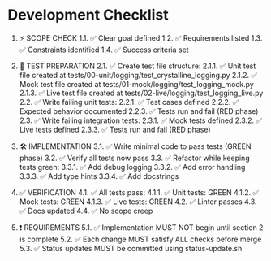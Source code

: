 # Development Checklist

1. ⚡ SCOPE CHECK
1.1. ✅ Clear goal defined
1.2. ✅ Requirements listed
1.3. ✅ Constraints identified
1.4. ✅ Success criteria set

2. 🧪 TEST PREPARATION
2.1. ✅ Create test file structure:
   2.1.1. ✅ Unit test file created at tests/00-unit/logging/test_crystalline_logging.py
   2.1.2. ✅ Mock test file created at tests/01-mock/logging/test_logging_mock.py
   2.1.3. ✅ Live test file created at tests/02-live/logging/test_logging_live.py
2.2. ✅ Write failing unit tests:
   2.2.1. ✅ Test cases defined
   2.2.2. ✅ Expected behavior documented
   2.2.3. ✅ Tests run and fail (RED phase)
2.3. ✅ Write failing integration tests:
   2.3.1. ✅ Mock tests defined
   2.3.2. ✅ Live tests defined
   2.3.3. ✅ Tests run and fail (RED phase)

3. 🛠️ IMPLEMENTATION
3.1. ✅ Write minimal code to pass tests (GREEN phase)
3.2. ✅ Verify all tests now pass
3.3. ✅ Refactor while keeping tests green:
   3.3.1. ✅ Add debug logging
   3.3.2. ✅ Add error handling
   3.3.3. ✅ Add type hints
   3.3.4. ✅ Add docstrings

4. ✅ VERIFICATION
4.1. ✅ All tests pass:
   4.1.1. ✅ Unit tests: GREEN
   4.1.2. ✅ Mock tests: GREEN
   4.1.3. ✅ Live tests: GREEN
4.2. ✅ Linter passes
4.3. ✅ Docs updated
4.4. ✅ No scope creep

5. ❗ REQUIREMENTS
5.1. ✅ Implementation MUST NOT begin until section 2 is complete
5.2. ✅ Each change MUST satisfy ALL checks before merge
5.3. ✅ Status updates MUST be committed using status-update.sh 
